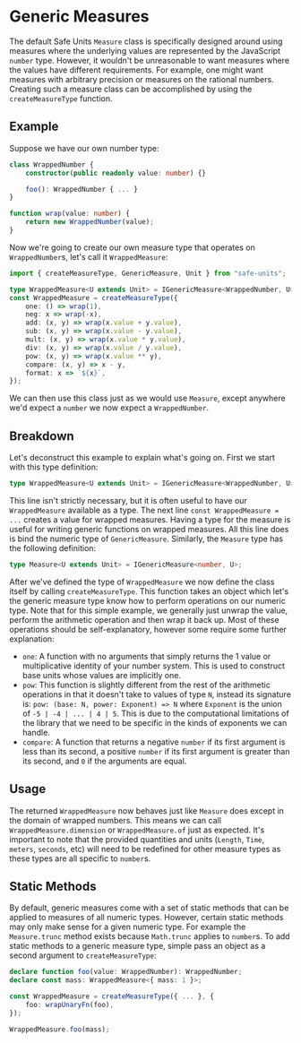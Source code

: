 # Generic Measures

The default Safe Units `Measure` class is specifically designed around using measures where the underlying values are represented by the JavaScript `number` type. However, it wouldn't be unreasonable to want measures where the values have different requirements. For example, one might want measures with arbitrary precision or measures on the rational numbers. Creating such a measure class can be accomplished by using the `createMeasureType` function.

## Example

Suppose we have our own number type:

```ts
class WrappedNumber {
    constructor(public readonly value: number) {}

    foo(): WrappedNumber { ... }
}

function wrap(value: number) {
    return new WrappedNumber(value);
}
```

Now we're going to create our own measure type that operates on `WrappedNumber`s, let's call it `WrappedMeasure`:

```ts
import { createMeasureType, GenericMeasure, Unit } from "safe-units";

type WrappedMeasure<U extends Unit> = IGenericMeasure<WrappedNumber, U>;
const WrappedMeasure = createMeasureType({
    one: () => wrap(1),
    neg: x => wrap(-x),
    add: (x, y) => wrap(x.value + y.value),
    sub: (x, y) => wrap(x.value - y.value),
    mult: (x, y) => wrap(x.value * y.value),
    div: (x, y) => wrap(x.value / y.value),
    pow: (x, y) => wrap(x.value ** y),
    compare: (x, y) => x - y,
    format: x => `${x}`,
});
```

We can then use this class just as we would use `Measure`, except anywhere we'd expect a `number` we now expect a `WrappedNumber`.

## Breakdown

Let's deconstruct this example to explain what's going on. First we start with this type definition:

```ts
type WrappedMeasure<U extends Unit> = IGenericMeasure<WrappedNumber, U>;
```

This line isn't strictly necessary, but it is often useful to have our `WrappedMeasure` available as a type. The next line `const WrappedMeasure = ...` creates a value for wrapped measures. Having a type for the measure is useful for writing generic functions on wrapped measures. All this line does is bind the numeric type of `GenericMeasure`. Similarly, the `Measure` type has the following definition:

```ts
type Measure<U extends Unit> = IGenericMeasure<number, U>;
```

After we've defined the type of `WrappedMeasure` we now define the class itself by calling `createMeasureType`. This function takes an object which let's the generic measure type know how to perform operations on our numeric type. Note that for this simple example, we generally just unwrap the value, perform the arithmetic operation and then wrap it back up. Most of these operations should be self-explanatory, however some require some further explanation:

- `one`: A function with no arguments that simply returns the 1 value or multiplicative identity of your number system. This is used to construct base units whose values are implicitly one.
- `pow`: This function is slightly different from the rest of the arithmetic operations in that it doesn't take to values of type `N`, instead its signature is: `pow: (base: N, power: Exponent) => N` where `Exponent` is the union of `-5 | -4 | ... | 4 | 5`. This is due to the computational limitations of the library that we need to be specific in the kinds of exponents we can handle.
- `compare`: A function that returns a negative `number` if its first argument is less than its second, a positive `number` if its first argument is greater than its second, and `0` if the arguments are equal.

##  Usage

The returned `WrappedMeasure` now behaves just like `Measure` does except in the domain of wrapped numbers. This means we can call `WrappedMeasure.dimension` or `WrappedMeasure.of` just as expected. It's important to note that the provided quantities and units (`Length`, `Time`, `meters`, `seconds`, etc) will need to be redefined for other measure types as these types are all specific to `number`s.

## Static Methods

By default, generic measures come with a set of static methods that can be applied to measures of all numeric types. However, certain static methods may only make sense for a given numeric type. For example the `Measure.trunc` method exists because `Math.trunc` applies to `number`s. To add static methods to a generic measure type, simple pass an object as a second argument to `createMeasureType`:

```ts
declare function foo(value: WrappedNumber): WrappedNumber;
declare const mass: WrappedMeasure<{ mass: 1 }>;

const WrappedMeasure = createMeasureType({ ... }, {
    foo: wrapUnaryFn(foo),
});

WrappedMeasure.foo(mass);
```
